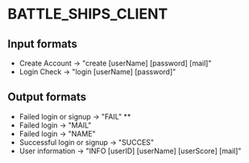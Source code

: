 # BATTLE_SHIPS_CLIENT
 
## Input formats
* Create Account -> "create [userName] [password] [mail]"
* Login Check -> "login [userName] [password]"

## Output formats
* Failed login or signup -> "FAIL" **
* Failed login -> "MAIL"
* Failed login -> "NAME"
* Successful login or signup -> "SUCCES"
* User information -> "INFO [userID] [userName] [userScore] [mail]"

